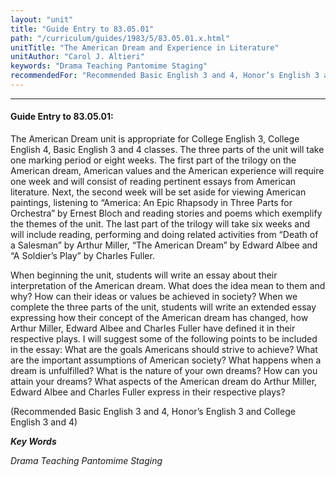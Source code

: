 ```yaml
---
layout: "unit"
title: "Guide Entry to 83.05.01"
path: "/curriculum/guides/1983/5/83.05.01.x.html"
unitTitle: "The American Dream and Experience in Literature"
unitAuthor: "Carol J. Altieri"
keywords: "Drama Teaching Pantomime Staging"
recommendedFor: "Recommended Basic English 3 and 4, Honor’s English 3 and College English 3 and 4"
---
```

<body>
<hr/>
<h4>
Guide Entry to 83.05.01:
</h4>
The American Dream unit is appropriate for College English 3, College English 4, Basic English 3 and 4 classes.  The three parts of the unit will take one marking period or eight weeks.  The first part of the trilogy on the American dream, American values and the American experience will require one week and will consist of reading pertinent essays from American literature.  Next, the second week will be set aside for viewing American paintings, listening to “America: An Epic Rhapsody in Three Parts for Orchestra” by Ernest Bloch and reading stories and poems which exemplify the themes of the unit.  The last part of the trilogy will take six weeks and will include reading, performing and doing related activities from “Death of a Salesman” by Arthur Miller, “The American Dream” by Edward Albee and “A Soldier’s Play” by Charles Fuller.
<p>
When beginning the unit, students will write an essay about their interpretation of the American dream.  What does the idea mean to them and why?  How can their ideas or values be achieved in society?  When we complete the three parts of the unit, students will write an extended essay expressing how their concept of the American dream has changed, how Arthur Miller, Edward Albee and Charles Fuller have defined it in their respective plays.  I will suggest some of the following points to be included in the essay: What are the goals Americans should strive to achieve?  What are the important assumptions of American society?  What happens when a dream is unfulfilled?  What is the nature of your own dreams?  How can you attain your dreams?  What aspects of the American dream do Arthur Miller, Edward Albee and Charles Fuller express in their respective plays?
</p>
<p>
(Recommended Basic English 3 and 4, Honor’s English 3 and College English 3 and 4)
</p>
<p>
<b>
<i>
Key Words
</i>
</b>
<br/>
</p>
<p>
<i>
Drama Teaching Pantomime Staging
</i>
</p>
</body>